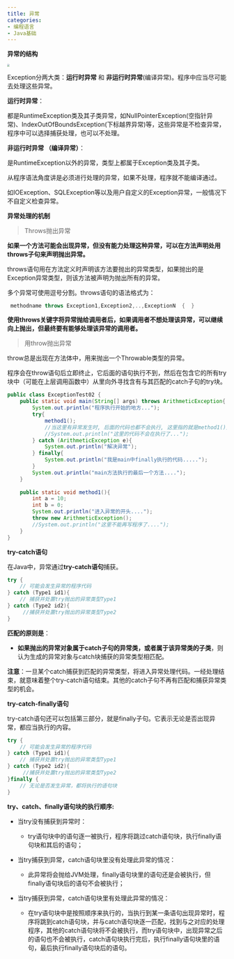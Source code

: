 ```yaml
---
title: 异常
categories: 
- 编程语言
- Java基础
---
```


**异常的结构**   

<img src="https://img-blog.csdnimg.cn/35b4fb4d41fe41188e407aae7de300e0.png" style="zoom:33%;" />

Exception分两大类：**运行时异常** 和 **非运行时异常**(编译异常)。程序中应当尽可能去处理这些异常。    

**运行时异常**：

都是RuntimeException类及其子类异常，如NullPointerException(空指针异常)、IndexOutOfBoundsException(下标越界异常)等，这些异常是不检查异常，程序中可以选择捕获处理，也可以不处理。

**非运行时异常 （编译异常）**：

是RuntimeException以外的异常，类型上都属于Exception类及其子类。

从程序语法角度讲是必须进行处理的异常，如果不处理，程序就不能编译通过。

如IOException、SQLException等以及用户自定义的Exception异常，一般情况下不自定义检查异常。

**异常处理的机制**

> Throws抛出异常

**如果一个方法可能会出现异常，但没有能力处理这种异常，可以在方法声明处用throws子句来声明抛出异常。**

throws语句用在方法定义时声明该方法要抛出的异常类型，如果抛出的是Exception异常类型，则该方法被声明为抛出所有的异常。

多个异常可使用逗号分割。throws语句的语法格式为：    

```java
 methodname throws Exception1,Exception2,..,ExceptionN  {  }  
```

**使用throws关键字将异常抛给调用者后，如果调用者不想处理该异常，可以继续向上抛出，但最终要有能够处理该异常的调用者。**

> 用throw抛出异常

throw总是出现在方法体中，用来抛出一个Throwable类型的异常。

程序会在throw语句后立即终止，它后面的语句执行不到，然后在包含它的所有try块中（可能在上层调用函数中）从里向外寻找含有与其匹配的catch子句的try块。

```java
public class ExceptionTest02 {
    public static void main(String[] args) throws ArithmeticException{
        System.out.println("程序执行开始的地方...");
        try{
            method1();
            //当这里有异常发生时, 后面的代码也都不会执行, 这里指的就是method1()方法有异常
            //System.out.println("这里的代码不会在执行了...");
        } catch (ArithmeticException e){
            System.out.println("解决异常");
        } finally{
            System.out.println("我是main中finally执行的代码.....");
        }
        System.out.println("main方法执行的最后一个方法....");
    }
 
    public static void method1(){
        int a = 10;
        int b = 0;
        System.out.println("进入异常的开头....");
        throw new ArithmeticException();
        //System.out.println("这里不能再写程序了....");
    }
}
```

**try-catch语句**

在Java中，异常通过**try-catch语句**捕获。

```java
try {  
	// 可能会发生异常的程序代码  
} catch (Type1 id1){  
	// 捕获并处置try抛出的异常类型Type1  
} catch (Type2 id2){  
	 //捕获并处置try抛出的异常类型Type2  
}
```

 **匹配的原则是**：

* **如果抛出的异常对象属于catch子句的异常类，或者属于该异常类的子类**，则认为生成的异常对象与catch块捕获的异常类型相匹配。

**注意**：一旦某个catch捕获到匹配的异常类型，将进入异常处理代码。一经处理结束，就意味着整个try-catch语句结束。其他的catch子句不再有匹配和捕获异常类型的机会。

**try-catch-finally语句**

try-catch语句还可以包括第三部分，就是finally子句。它表示无论是否出现异常，都应当执行的内容。

```java
try {  
	// 可能会发生异常的程序代码  
} catch (Type1 id1){  
	// 捕获并处置try抛出的异常类型Type1  
} catch (Type2 id2){  
	 //捕获并处置try抛出的异常类型Type2  
}finally {  
	// 无论是否发生异常，都将执行的语句块  
} 
```

**try、catch、finally语句块的执行顺序:**

* 当try没有捕获到异常时：
  * try语句块中的语句逐一被执行，程序将跳过catch语句块，执行finally语句块和其后的语句；

* 当try捕获到异常，catch语句块里没有处理此异常的情况：
  * 此异常将会抛给JVM处理，finally语句块里的语句还是会被执行，但finally语句块后的语句不会被执行；

* 当try捕获到异常，catch语句块里有处理此异常的情况：
  * 在try语句块中是按照顺序来执行的，当执行到某一条语句出现异常时，程序将跳到catch语句块，并与catch语句块逐一匹配，找到与之对应的处理程序，其他的catch语句块将不会被执行，而try语句块中，出现异常之后的语句也不会被执行，catch语句块执行完后，执行finally语句块里的语句，最后执行finally语句块后的语句。